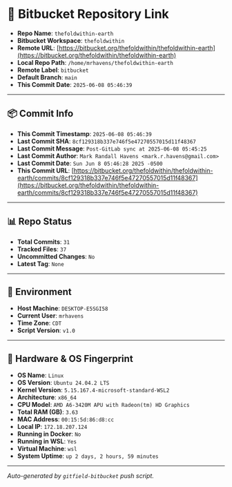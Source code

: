 # 🔗 Bitbucket Repository Link

- **Repo Name**: `thefoldwithin-earth`
- **Bitbucket Workspace**: `thefoldwithin`
- **Remote URL**: [https://bitbucket.org/thefoldwithin/thefoldwithin-earth](https://bitbucket.org/thefoldwithin/thefoldwithin-earth)
- **Local Repo Path**: `/home/mrhavens/thefoldwithin-earth`
- **Remote Label**: `bitbucket`
- **Default Branch**: `main`
- **This Commit Date**: `2025-06-08 05:46:39`

---

## 📦 Commit Info

- **This Commit Timestamp**: `2025-06-08 05:46:39`
- **Last Commit SHA**: `8cf129318b337e746f5e47270557015d11f48367`
- **Last Commit Message**: `Post-GitLab sync at 2025-06-08 05:45:25`
- **Last Commit Author**: `Mark Randall Havens <mark.r.havens@gmail.com>`
- **Last Commit Date**: `Sun Jun 8 05:46:28 2025 -0500`
- **This Commit URL**: [https://bitbucket.org/thefoldwithin/thefoldwithin-earth/commits/8cf129318b337e746f5e47270557015d11f48367](https://bitbucket.org/thefoldwithin/thefoldwithin-earth/commits/8cf129318b337e746f5e47270557015d11f48367)

---

## 📊 Repo Status

- **Total Commits**: `31`
- **Tracked Files**: `37`
- **Uncommitted Changes**: `No`
- **Latest Tag**: `None`

---

## 🧭 Environment

- **Host Machine**: `DESKTOP-E5SGI58`
- **Current User**: `mrhavens`
- **Time Zone**: `CDT`
- **Script Version**: `v1.0`

---

## 🧬 Hardware & OS Fingerprint

- **OS Name**: `Linux`
- **OS Version**: `Ubuntu 24.04.2 LTS`
- **Kernel Version**: `5.15.167.4-microsoft-standard-WSL2`
- **Architecture**: `x86_64`
- **CPU Model**: `AMD A6-3420M APU with Radeon(tm) HD Graphics`
- **Total RAM (GB)**: `3.63`
- **MAC Address**: `00:15:5d:86:d8:cc`
- **Local IP**: `172.18.207.124`
- **Running in Docker**: `No`
- **Running in WSL**: `Yes`
- **Virtual Machine**: `wsl`
- **System Uptime**: `up 2 days, 2 hours, 59 minutes`

---

_Auto-generated by `gitfield-bitbucket` push script._

